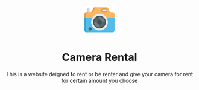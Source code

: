 <br />
<div align="center">
  <a href="https://github.com/kmvishnu625/camera">
    <img src="/static/assets/images/camera.png" alt="Logo" width="80" height="80">
  </a>

<h1 align="center">Camera Rental</h1>

  <p align="center">
   This is a  website deigned to rent or be renter and give your camera for rent for certain amount you choose
</div>
